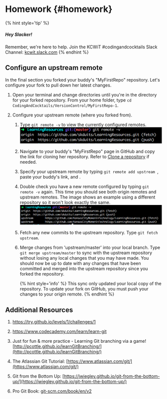 # Homework {#homework}

{% hint style='tip' %}
##### Hey Slacker!

Remember, we're here to help.
Join the KCWiT #codingandcocktails Slack Channel: [kcwit.slack.com](http://kcwit.slack.com)
{% endhint %}


## Configure an upstream remote
In the final section you forked your buddy's "MyFirstRepo" repository. Let's configure your fork to pull down her latest changes.

1. Open your terminal and change directories until you're in the directory for your forked repository. From your home folder, type `cd CodingAndCocktails/VersionControl/MyFirstRepo-1`.

1. Configure your upstream remote (where you forked from).

   1. Type `git remote -v` <i class="fa fa-share fa-rotate-180"></i> to view the currently configured remotes.
   ![](/images/originRemote.png)
        
   1. Navigate to your buddy's "MyFirstRepo" page in GitHub and copy the link for cloning her repository. Refer to [Clone a repository](/ws1-inspect#clone) if needed. 

   1. Specify your upstream remote by typing `git remote add upstream `, paste your buddy's link, and <i class="fa fa-share fa-rotate-180"></i>.
        
   1. Double check you have a new remote configured by typing `git remote -v` again.  This time you should see both origin remotes and upstream remotes. The image shows an example using a different repository so it won't look exactly the same.
      ![](/images/upstreamRemote.png)

   1. Fetch any new commits to the upstream repository. Type `git fetch upstream`.
        
   1. Merge changes from 'upstream/master' into your local branch.  Type `git merge upstream/master` to sync with the upstream repository without losing any local changes that you may have made.  You should now be up to date with any changes that have been committed and merged into the upstream repository since you forked the repository.

      {% hint style='info' %}
This sync only updated your local copy of the repository. To update your fork on GitHub, you must push your changes to your origin remote.
     {% endhint %}

## Additional Resources

1. https://try.github.io/levels/1/challenges/1
1. https://www.codecademy.com/learn/learn-git

1. Just for fun & more practice - Learning Git branching via a game! [http://pcottle.github.io/learnGitBranching/](http://pcottle.github.io/learnGitBranching/)

1. The Atlassian Git Tutorial: [https://www.atlassian.com/git/](https://www.atlassian.com/git/)

1. Git from the Bottom Up: [https://jwiegley.github.io/git-from-the-bottom-up/](https://jwiegley.github.io/git-from-the-bottom-up/)

1. Pro Git Book: [git-scm.com/book/en/v2](https://git-scm.com/book/en/v2)